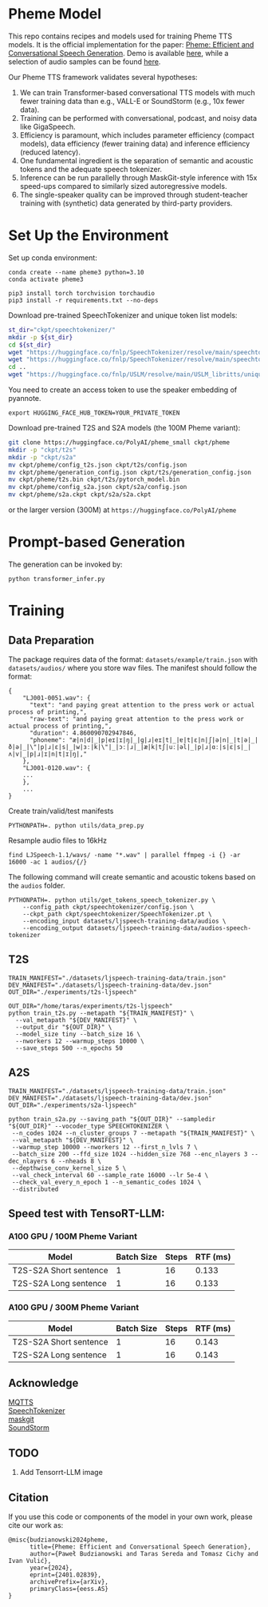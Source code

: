 # Pheme Model

This repo contains recipes and models used for training Pheme TTS models. It is the official implementation for the
paper: [Pheme: Efficient and Conversational Speech Generation](https://arxiv.org/pdf/2401.02839.pdf). Demo is
available [here](https://huggingface.co/spaces/PolyAI/pheme), while a selection of audio samples can be
found [here](https://polyai-ldn.github.io/pheme/).

Our Pheme TTS framework validates several hypotheses:

1. We can train Transformer-based conversational TTS models with much fewer training data than e.g., VALL-E or
   SoundStorm (e.g., 10x fewer data).
2. Training can be performed with conversational, podcast, and noisy data like GigaSpeech.
3. Efficiency is paramount, which includes parameter efficiency (compact models), data efficiency (fewer training data)
   and inference efficiency (reduced latency).
4. One fundamental ingredient is the separation of semantic and acoustic tokens and the adequate speech tokenizer.
5. Inference can be run parallelly through MaskGit-style inference with 15x speed-ups compared to similarly sized
   autoregressive models.
6. The single-speaker quality can be improved through student-teacher training with (synthetic) data generated by
   third-party providers.

# Set Up the Environment

Set up conda environment:

``` 
conda create --name pheme3 python=3.10
conda activate pheme3

pip3 install torch torchvision torchaudio
pip3 install -r requirements.txt --no-deps
```

Download pre-trained SpeechTokenizer and unique token list models:

``` bash
st_dir="ckpt/speechtokenizer/"
mkdir -p ${st_dir}
cd ${st_dir}
wget "https://huggingface.co/fnlp/SpeechTokenizer/resolve/main/speechtokenizer_hubert_avg/SpeechTokenizer.pt"
wget "https://huggingface.co/fnlp/SpeechTokenizer/resolve/main/speechtokenizer_hubert_avg/config.json" 
cd ..
wget "https://huggingface.co/fnlp/USLM/resolve/main/USLM_libritts/unique_text_tokens.k2symbols" 
```

You need to create an access token to use the speaker embedding of pyannote.

```
export HUGGING_FACE_HUB_TOKEN=YOUR_PRIVATE_TOKEN
```

Download pre-trained T2S and S2A models (the 100M Pheme variant):

``` bash
git clone https://huggingface.co/PolyAI/pheme_small ckpt/pheme
mkdir -p "ckpt/t2s"
mkdir -p "ckpt/s2a"
mv ckpt/pheme/config_t2s.json ckpt/t2s/config.json
mv ckpt/pheme/generation_config.json ckpt/t2s/generation_config.json
mv ckpt/pheme/t2s.bin ckpt/t2s/pytorch_model.bin
mv ckpt/pheme/config_s2a.json ckpt/s2a/config.json
mv ckpt/pheme/s2a.ckpt ckpt/s2a/s2a.ckpt
```

or the larger version (300M) at `https://huggingface.co/PolyAI/pheme`

# Prompt-based Generation

The generation can be invoked by:

```
python transformer_infer.py
```

# Training

## Data Preparation

The package requires data of the format: `datasets/example/train.json` with `datasets/audios/` where you store wav
files.
The manifest should follow the format:

```
{
    "LJ001-0051.wav": {
      "text": "and paying great attention to the press work or actual process of printing,",
      "raw-text": "and paying great attention to the press work or actual process of printing,",
      "duration": 4.860090702947846,
      "phoneme": "æ|n|d|_|p|eɪ|ɪ|ŋ|_|ɡ|ɹ|eɪ|t|_|ɐ|t|ɛ|n|ʃ|ə|n|_|t|ə|_|ð|ə|_|\"|p|ɹ|ɛ|s|_|w|ɜː|k|\"|_|ɔː|ɹ|_|æ|k|tʃ|uː|əl|_|p|ɹ|ɑː|s|ɛ|s|_|ʌ|v|_|p|ɹ|ɪ|n|t|ɪ|ŋ|,"
    },
    "LJ001-0120.wav": {
    ...
    },
    ...
}

```
Create train/valid/test manifests
```
PYTHONPATH=. python utils/data_prep.py
```
Resample audio files to 16kHz
```
find LJSpeech-1.1/wavs/ -name "*.wav" | parallel ffmpeg -i {} -ar 16000 -ac 1 audios/{/}
```
The following command will create semantic and acoustic tokens based on the `audios` folder.

```
PYTHONPATH=. python utils/get_tokens_speech_tokenizer.py \
    --config_path ckpt/speechtokenizer/config.json \
    --ckpt_path ckpt/speechtokenizer/SpeechTokenizer.pt \
    --encoding_input datasets/ljspeech-training-data/audios \
    --encoding_output datasets/ljspeech-training-data/audios-speech-tokenizer
```

## T2S

```
TRAIN_MANIFEST="./datasets/ljspeech-training-data/train.json"
DEV_MANIFEST="./datasets/ljspeech-training-data/dev.json"
OUT_DIR="./experiments/t2s-ljspeech"

OUT_DIR="/home/taras/experiments/t2s-ljspeech"
python train_t2s.py --metapath "${TRAIN_MANIFEST}" \
  --val_metapath "${DEV_MANIFEST}" \
  --output_dir "${OUT_DIR}" \
  --model_size tiny --batch_size 16 \
  --nworkers 12 --warmup_steps 10000 \
  --save_steps 500 --n_epochs 50
```

## A2S

```
TRAIN_MANIFEST="./datasets/ljspeech-training-data/train.json"
DEV_MANIFEST="./datasets/ljspeech-training-data/dev.json"
OUT_DIR="./experiments/s2a-ljspeech"

python train_s2a.py --saving_path "${OUT_DIR}" --sampledir "${OUT_DIR}" --vocoder_type SPEECHTOKENIZER \
 --n_codes 1024 --n_cluster_groups 7 --metapath "${TRAIN_MANIFEST}" \
 --val_metapath "${DEV_MANIFEST}" \
 --warmup_step 10000 --nworkers 12 --first_n_lvls 7 \
 --batch_size 200 --ffd_size 1024 --hidden_size 768 --enc_nlayers 3 --dec_nlayers 6 --nheads 8 \
 --depthwise_conv_kernel_size 5 \
 --val_check_interval 60 --sample_rate 16000 --lr 5e-4 \
 --check_val_every_n_epoch 1 --n_semantic_codes 1024 \
 --distributed

```

## Speed test with TensoRT-LLM:

### A100 GPU / 100M Pheme Variant

| Model                  | Batch Size | Steps | RTF (ms) |
|------------------------|------------|-------|----------|
| T2S-S2A Short sentence | 1          | 16    | 0.133    |
| T2S-S2A Long sentence  | 1          | 16    | 0.133    |

### A100 GPU / 300M Pheme Variant

| Model                  | Batch Size | Steps | RTF (ms) |
|------------------------|------------|-------|----------|
| T2S-S2A Short sentence | 1          | 16    | 0.143    |
| T2S-S2A Long sentence  | 1          | 16    | 0.143    |

## Acknowledge

[MQTTS](https://github.com/b04901014/MQTTS)\
[SpeechTokenizer](https://github.com/ZhangXInFD/soundstorm-speechtokenizer)\
[maskgit](https://github.com/google-research/maskgit)\
[SoundStorm](https://github.com/lifeiteng/SoundStorm)

## TODO

1. Add Tensorrt-LLM image

## Citation

If you use this code or components of the model in your own work, please cite our work as:

```Tex
@misc{budzianowski2024pheme,
      title={Pheme: Efficient and Conversational Speech Generation}, 
      author={Paweł Budzianowski and Taras Sereda and Tomasz Cichy and Ivan Vulić},
      year={2024},
      eprint={2401.02839},
      archivePrefix={arXiv},
      primaryClass={eess.AS}
}
```
